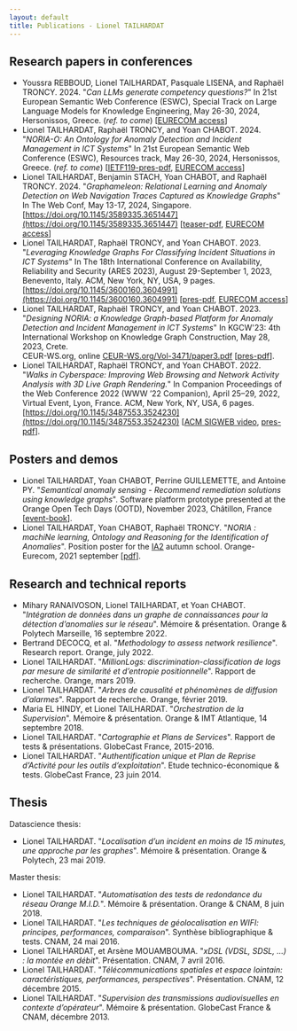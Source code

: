 ```yaml
---
layout: default
title: Publications - Lionel TAILHARDAT
---
```


## Research papers in conferences

* Youssra REBBOUD, Lionel TAILHARDAT, Pasquale LISENA, and Raphaël TRONCY. 2024.
  "*Can LLMs generate competency questions?*"
  In 21st European Semantic Web Conference (ESWC), Special Track on Large Language Models for Knowledge Engineering, May 26-30, 2024, Hersonissos, Greece.
  (*ref. to come*) [[EURECOM access](https://www.eurecom.fr/publication/7699)]
* Lionel TAILHARDAT, Raphaël TRONCY, and Yoan CHABOT. 2024.
  "*NORIA-O: An Ontology for Anomaly Detection and Incident Management in ICT Systems*"
  In 21st European Semantic Web Conference (ESWC), Resources track, May 26-30, 2024, Hersonissos, Greece.
  (*ref. to come*) [[IETF119-pres-pdf](pubs/IETF-2024-noria-o.pdf), [EURECOM access](https://www.eurecom.fr/fr/publication/7659)]
* Lionel TAILHARDAT, Benjamin STACH, Yoan CHABOT, and Raphaël TRONCY. 2024.
  "*Graphameleon: Relational Learning and Anomaly Detection on Web Navigation Traces Captured as Knowledge Graphs*"
  In The Web Conf, May 13-17, 2024, Singapore.
  [https://doi.org/10.1145/3589335.3651447](https://doi.org/10.1145/3589335.3651447) [[teaser-pdf](pubs/TWC-2024-graphameleon-teaser.pdf), [EURECOM access](https://www.eurecom.fr/fr/publication/7478)]
* Lionel TAILHARDAT, Raphaël TRONCY, and Yoan CHABOT. 2023.
  "*Leveraging Knowledge Graphs For Classifying Incident Situations in ICT Systems*"
  In The 18th International Conference on Availability, Reliability and Security (ARES 2023), August 29-September 1, 2023, Benevento, Italy.
  ACM, New York, NY, USA, 9 pages.
  [https://doi.org/10.1145/3600160.3604991](https://doi.org/10.1145/3600160.3604991) [[pres-pdf](pubs/GRASEC-2023-noria-ad-pres.pdf), [EURECOM access](https://www.eurecom.fr/publication/7342)]
* Lionel TAILHARDAT, Raphaël TRONCY, and Yoan CHABOT. 2023.
  "*Designing NORIA: a Knowledge Graph-based Platform for Anomaly Detection and Incident Management in ICT Systems*"
  In KGCW'23: 4th International Workshop on Knowledge Graph Construction, May
  28, 2023, Crete.  
  CEUR-WS.org, online [CEUR-WS.org/Vol-3471/paper3.pdf](https://ceur-ws.org/Vol-3471/paper3.pdf) [[pres-pdf](pubs/KGCW-2023-noria-platform-pres.pdf)]. 
* Lionel TAILHARDAT, Raphaël TRONCY, and Yoan CHABOT. 2022.
  "*Walks in Cyberspace: Improving Web Browsing and Network Activity Analysis with 3D Live Graph Rendering.*"
  In Companion Proceedings of the Web Conference 2022 (WWW ’22 Companion), April 25–29, 2022, Virtual Event, Lyon, France.
  ACM, New York, NY, USA, 6 pages.
  [https://doi.org/10.1145/3487553.3524230](https://doi.org/10.1145/3487553.3524230) [[ACM SIGWEB video](https://www.youtube.com/watch?v=X9DxQZellTQ&t=2564s), [pres-pdf](pubs/TWC-2022-dynagraph-pres.pdf)].

## Posters and demos

* Lionel TAILHARDAT, Yoan CHABOT, Perrine GUILLEMETTE, and Antoine PY. "*Semantical anomaly sensing - Recommend remediation solutions using knowledge graphs*". Software platform prototype presented at the Orange Open Tech Days (OOTD), November 2023, Châtillon, France [[event-book](https://hellofuture.orange.com/app/uploads/2023/11/2023-OpenTechDays-book-demonstrations-conferences.pdf)].
* Lionel TAILHARDAT, Yoan CHABOT, Raphaël TRONCY. "*NORIA : machiNe learning, Ontology and Reasoning for the Identification of Anomalies*". Position poster for the [IA2](https://ia2.gdria.fr/) autumn school. Orange-Eurecom, 2021 september [[pdf](pubs/IA2-2021-NORIA-POSTER.pdf)].

## Research and technical reports

* Mihary RANAIVOSON, Lionel TAILHARDAT, et Yoan CHABOT. "*Intégration de données dans un graphe de connaissances pour la détection d’anomalies sur le réseau*". Mémoire & présentation. Orange & Polytech Marseille, 16 septembre 2022.
* Bertrand DECOCQ, et al. "*Methodology to assess network resilience*". Research report. Orange, july 2022.
* Lionel TAILHARDAT. "*MillionLogs: discrimination-classification de logs par mesure de similarité et d’entropie positionnelle*". Rapport de recherche. Orange, mars 2019.
* Lionel TAILHARDAT. "*Arbres de causalité et phénomènes de diffusion d’alarmes*". Rapport de recherche. Orange, février 2019.
* Maria EL HINDY, et Lionel TAILHARDAT. "*Orchestration de la Supervision*". Mémoire & présentation. Orange & IMT Atlantique, 14 septembre 2018.
* Lionel TAILHARDAT. "*Cartographie et Plans de Services*". Rapport de tests & présentations. GlobeCast France, 2015-2016.
* Lionel TAILHARDAT. "*Authentification unique et Plan de Reprise d’Activité pour les outils d’exploitation*". Etude technico-économique & tests. GlobeCast France, 23 juin 2014.

## Thesis

Datascience thesis:

* Lionel TAILHARDAT. "*Localisation d’un incident en moins de 15 minutes, une approche par les graphes*". Mémoire & présentation. Orange & Polytech, 23 mai 2019.

Master thesis:

* Lionel TAILHARDAT. "*Automatisation des tests de redondance du réseau Orange M.I.D.*". Mémoire & présentation. Orange & CNAM, 8 juin 2018.
* Lionel TAILHARDAT. "*Les techniques de géolocalisation en WIFI: principes, performances, comparaison*". Synthèse bibliographique & tests. CNAM, 24 mai 2016.
* Lionel TAILHARDAT, et Arsène MOUAMBOUMA. "*xDSL (VDSL, SDSL, ...) : la montée en débit*". Présentation. CNAM, 7 avril 2016.
* Lionel TAILHARDAT. "*Télécommunications spatiales et espace lointain: caractéristiques, performances, perspectives*". Présentation. CNAM, 12 décembre 2015.
* Lionel TAILHARDAT. "*Supervision des transmissions audiovisuelles en contexte d’opérateur*". Mémoire & présentation. GlobeCast France & CNAM, décembre 2013.
